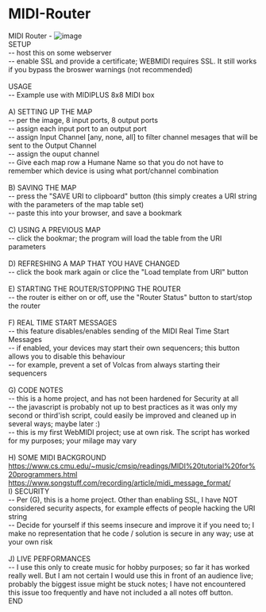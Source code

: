 # MIDI-Router
MIDI Router -
  ![image](https://user-images.githubusercontent.com/17629970/133940938-1160de31-6f55-4634-9de7-f984f7d90cb2.png)
<BR>
SETUP<BR>
-- host this on some webserver<BR>
-- enable SSL and provide a certificate; WEBMIDI requires SSL.  It still works if you bypass the broswer warnings (not recommended)<BR>
<BR>
USAGE<BR>
-- Example use with MIDIPLUS 8x8 MIDI box<BR>
<BR>
A) SETTING UP THE MAP<BR>
-- per the image, 8 input ports, 8 output ports<BR>
-- assign each input port to an output port<BR>
-- assign Input Channel [any, none, all] to filter channel mesages that will be sent to the Output Channel<BR>
-- assign the ouput channel<BR>
-- Give each map row a Humane Name so that you do not have to remember which device is using what port/channel combination<BR>
<BR>
B) SAVING THE MAP<BR>
-- press the "SAVE URI to clipboard" button (this simply creates a URI string with the parameters of the map table set)<BR>
-- paste this into your browser, and save a bookmark<BR>
<BR>
C) USING A PREVIOUS MAP<BR>
-- click the bookmar; the program will load the table from the URI parameters<BR>
<BR>
D) REFRESHING A MAP THAT YOU HAVE CHANGED<BR>
-- click the book mark again or clice the "Load template from URI" button<BR>
<BR>
E) STARTING THE ROUTER/STOPPING THE ROUTER<BR>
-- the router is either on or off, use the "Router Status" button to start/stop the router<BR>
<BR>
F) REAL TIME START MESSAGES<BR>
-- this feature disables/enables sending of the MIDI Real Time Start Messages<BR>
-- if enabled, your devices may start their own sequencers; this button allows you to disable this behaviour<BR>
-- for example, prevent a set of Volcas from always starting their sequencers<BR>
<BR>
G) CODE NOTES<BR>
-- this is a home project, and has not been hardened for Security at all<BR> 
-- the javascript is probably not up to best practices as it was only my second or third'ish script, could easily be improved and cleaned up in several ways; maybe later :)<BR>
-- this is my first WebMIDI project; use at own risk. The script has worked for my purposes; your milage may vary<BR>
<BR>
H) SOME MIDI BACKGROUND<BR>	
https://www.cs.cmu.edu/~music/cmsip/readings/MIDI%20tutorial%20for%20programmers.html <BR>
https://www.songstuff.com/recording/article/midi_message_format/ <BR>
I) SECURITY<BR>
-- Per (G), this is a home project.  Other than enabling SSL, I have NOT considered security aspects, for example effects of people hacking the URI string<BR>
-- Decide for yourself if this seems insecure and improve it if you need to; I make no representation that he code / solution is secure in any way; use at your own risk<BR>
<BR>
J) LIVE PERFORMANCES<BR>
-- I use this only to create music for hobby purposes; so far it has worked really well.  But I am not certain I would use this in front of an audience live; probably the biggest issue might be stuck notes; I have not encountered this issue too frequently and have not included a all notes off button.   <BR>
END<BR>
